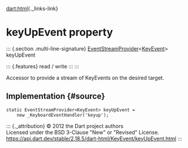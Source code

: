 [dart:html](../../dart-html/dart-html-library){._links-link}

keyUpEvent property
===================

::: {.section .multi-line-signature}
[EventStreamProvider](../eventstreamprovider-class)\<[KeyEvent](../keyevent-class)\>
keyUpEvent

::: {.features}
read / write
:::
:::

Accessor to provide a stream of KeyEvents on the desired target.

Implementation {#source}
--------------

``` {.language-dart data-language="dart"}
static EventStreamProvider<KeyEvent> keyUpEvent =
    new _KeyboardEventHandler('keyup');
```

::: {._attribution}
© 2012 the Dart project authors\
Licensed under the BSD 3-Clause \"New\" or \"Revised\" License.\
<https://api.dart.dev/stable/2.18.5/dart-html/KeyEvent/keyUpEvent.html>
:::
